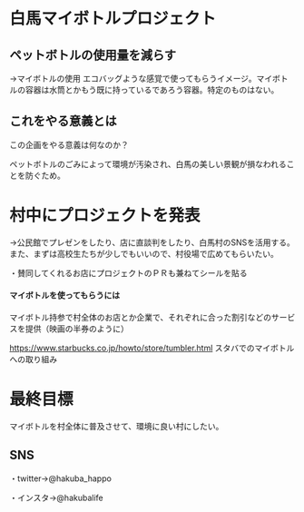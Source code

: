 # 白馬マイボトルプロジェクト

## ペットボトルの使用量を減らす
→マイボトルの使用
エコバッグような感覚で使ってもらうイメージ。マイボトルの容器は水筒とかもう既に持っているであろう容器。特定のものはない。

## これをやる意義とは
この企画をやる意義は何なのか？

ペットボトルのごみによって環境が汚染され、白馬の美しい景観が損なわれることを防ぐため。

# 村中にプロジェクトを発表
→公民館でプレゼンをしたり、店に直談判をしたり、白馬村のSNSを活用する。また、まずは高校生たちが少しでもいいので、村役場で広めてもらいたい。

・賛同してくれるお店にプロジェクトのＰＲも兼ねてシールを貼る


#### マイボトルを使ってもらうには

マイボトル持参で村全体のお店とか企業で、それぞれに合った割引などのサービスを提供（映画の半券のように）

https://www.starbucks.co.jp/howto/store/tumbler.html
スタバでのマイボトルへの取り組み

# 最終目標
マイボトルを村全体に普及させて、環境に良い村にしたい。

## SNS

・twitter→@hakuba_happo

・インスタ→@hakubalife
